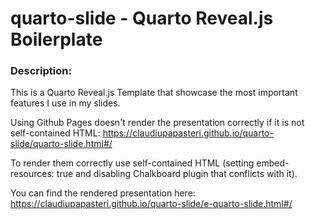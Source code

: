 # quarto-slide - Quarto Reveal.js Boilerplate

### Description:

This is a Quarto Reveal.js Template that showcase the most important features I use in my slides.

Using Github Pages doesn't render the presentation correctly if it is not self-contained HTML: https://claudiupapasteri.github.io/quarto-slide/quarto-slide.html#/

To render them correctly use self-contained HTML (setting embed-resources: true and disabling Chalkboard plugin that conflicts with it).

You can find the rendered presentation here: https://claudiupapasteri.github.io/quarto-slide/e-quarto-slide.html#/